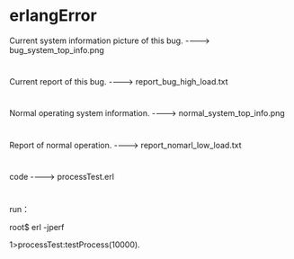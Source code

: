 # erlangError
Current system information picture of this bug.         ----> bug_system_top_info.png 
#
Current report of this bug.                             ----> report_bug_high_load.txt
#

Normal operating system information.                    ----> normal_system_top_info.png
#
Report of normal operation.                             ----> report_nomarl_low_load.txt
#

code                                                    ----> processTest.erl
#
run：

root$ erl -jperf

1>processTest:testProcess(10000).
